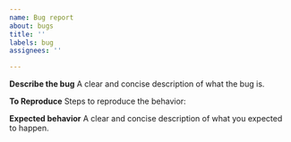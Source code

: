 ```yaml
---
name: Bug report
about: bugs
title: ''
labels: bug
assignees: ''

---
```


**Describe the bug**
A clear and concise description of what the bug is.


**To Reproduce**
Steps to reproduce the behavior:


**Expected behavior**
A clear and concise description of what you expected to happen.
